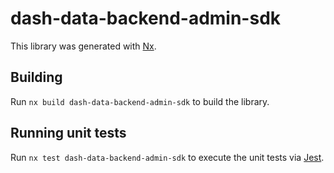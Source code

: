 # dash-data-backend-admin-sdk

This library was generated with [Nx](https://nx.dev).

## Building

Run `nx build dash-data-backend-admin-sdk` to build the library.

## Running unit tests

Run `nx test dash-data-backend-admin-sdk` to execute the unit tests via [Jest](https://jestjs.io).
